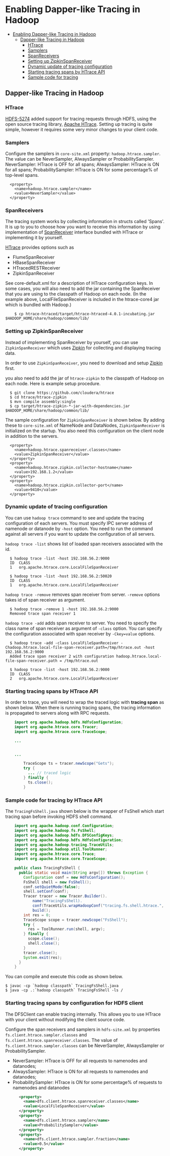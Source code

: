 <!---
  Licensed under the Apache License, Version 2.0 (the "License");
  you may not use this file except in compliance with the License.
  You may obtain a copy of the License at

   http://www.apache.org/licenses/LICENSE-2.0

  Unless required by applicable law or agreed to in writing, software
  distributed under the License is distributed on an "AS IS" BASIS,
  WITHOUT WARRANTIES OR CONDITIONS OF ANY KIND, either express or implied.
  See the License for the specific language governing permissions and
  limitations under the License. See accompanying LICENSE file.
-->

Enabling Dapper-like Tracing in Hadoop
======================================

* [Enabling Dapper-like Tracing in Hadoop](#Enabling_Dapper-like_Tracing_in_Hadoop)
    * [Dapper-like Tracing in Hadoop](#Dapper-like_Tracing_in_Hadoop)
        * [HTrace](#HTrace)
        * [Samplers](#Samplers)
        * [SpanReceivers](#SpanReceivers)
        * [Setting up ZipkinSpanReceiver](#Setting_up_ZipkinSpanReceiver)
        * [Dynamic update of tracing configuration](#Dynamic_update_of_tracing_configuration)
        * [Starting tracing spans by HTrace API](#Starting_tracing_spans_by_HTrace_API)
        * [Sample code for tracing](#Sample_code_for_tracing)
  
Dapper-like Tracing in Hadoop
-----------------------------

### HTrace

[HDFS-5274](https://issues.apache.org/jira/browse/HDFS-5274) added support for tracing requests through HDFS,
using the open source tracing library,
[Apache HTrace](https://git-wip-us.apache.org/repos/asf/incubator-htrace.git). 
Setting up tracing is quite simple, however it requires some very minor changes to your client code.

### Samplers

Configure the samplers in `core-site.xml` property: `hadoop.htrace.sampler`.
The value can be NeverSampler, AlwaysSampler or ProbabilitySampler.
NeverSampler: HTrace is OFF for all spans;
AlwaysSampler: HTrace is ON for all spans;
ProbabilitySampler: HTrace is ON for some percentage% of top-level spans.

      <property>
        <name>hadoop.htrace.sampler</name>
        <value>NeverSampler</value>
      </property>

### SpanReceivers

The tracing system works by collecting information in structs called 'Spans'.
It is up to you to choose how you want to receive this information
by using implementation of [SpanReceiver](http://htrace.incubator.apache.org/#Span_Receivers)
interface bundled with HTrace or implementing it by yourself.

[HTrace](http://htrace.incubator.apache.org/) provides options such as

* FlumeSpanReceiver
* HBaseSpanReceiver
* HTracedRESTReceiver
* ZipkinSpanReceiver

See core-default.xml for a description of HTrace configuration keys.  In some
cases, you will also need to add the jar containing the SpanReceiver that you
are using to the classpath of Hadoop on each node. (In the example above,
LocalFileSpanReceiver is included in the htrace-core4 jar which is bundled
with Hadoop.)

```
    $ cp htrace-htraced/target/htrace-htraced-4.0.1-incubating.jar $HADOOP_HOME/share/hadoop/common/lib/
```
### Setting up ZipkinSpanReceiver

Instead of implementing SpanReceiver by yourself,
you can use `ZipkinSpanReceiver` which uses
[Zipkin](https://github.com/twitter/zipkin) for collecting and displaying tracing data.

In order to use `ZipkinSpanReceiver`,
you need to download and setup [Zipkin](https://github.com/twitter/zipkin) first.

you also need to add the jar of `htrace-zipkin` to the classpath of Hadoop on each node.
Here is example setup procedure.

      $ git clone https://github.com/cloudera/htrace
      $ cd htrace/htrace-zipkin
      $ mvn compile assembly:single
      $ cp target/htrace-zipkin-*-jar-with-dependencies.jar $HADOOP_HOME/share/hadoop/common/lib/

The sample configuration for `ZipkinSpanReceiver` is shown below.
By adding these to `core-site.xml` of NameNode and DataNodes, `ZipkinSpanReceiver` is initialized on the startup.
You also need this configuration on the client node in addition to the servers.

      <property>
        <name>hadoop.htrace.spanreceiver.classes</name>
        <value>ZipkinSpanReceiver</value>
      </property>
      <property>
        <name>hadoop.htrace.zipkin.collector-hostname</name>
        <value>192.168.1.2</value>
      </property>
      <property>
        <name>hadoop.htrace.zipkin.collector-port</name>
        <value>9410</value>
      </property>

### Dynamic update of tracing configuration

You can use `hadoop trace` command to see and update the tracing configuration of each servers.
You must specify IPC server address of namenode or datanode by `-host` option.
You need to run the command against all servers if you want to update the configuration of all servers.

`hadoop trace -list` shows list of loaded span receivers associated with the id.

      $ hadoop trace -list -host 192.168.56.2:9000
      ID  CLASS
      1   org.apache.htrace.core.LocalFileSpanReceiver

      $ hadoop trace -list -host 192.168.56.2:50020
      ID  CLASS
      1   org.apache.htrace.core.LocalFileSpanReceiver

`hadoop trace -remove` removes span receiver from server.
`-remove` options takes id of span receiver as argument.

      $ hadoop trace -remove 1 -host 192.168.56.2:9000
      Removed trace span receiver 1

`hadoop trace -add` adds span receiver to server.
You need to specify the class name of span receiver as argument of `-class` option.
You can specify the configuration associated with span receiver by `-Ckey=value` options.

      $ hadoop trace -add -class LocalFileSpanReceiver -Chadoop.htrace.local-file-span-receiver.path=/tmp/htrace.out -host 192.168.56.2:9000
      Added trace span receiver 2 with configuration hadoop.htrace.local-file-span-receiver.path = /tmp/htrace.out

      $ hadoop trace -list -host 192.168.56.2:9000
      ID  CLASS
      2   org.apache.htrace.core.LocalFileSpanReceiver

### Starting tracing spans by HTrace API

In order to trace, you will need to wrap the traced logic with **tracing span** as shown below.
When there is running tracing spans,
the tracing information is propagated to servers along with RPC requests.

```java
    import org.apache.hadoop.hdfs.HdfsConfiguration;
    import org.apache.htrace.core.Tracer;
    import org.apache.htrace.core.TraceScope;

    ...


    ...

        TraceScope ts = tracer.newScope("Gets");
        try {
          ... // traced logic
        } finally {
          ts.close();
        }
```

### Sample code for tracing by HTrace API

The `TracingFsShell.java` shown below is the wrapper of FsShell
which start tracing span before invoking HDFS shell command.

```java
    import org.apache.hadoop.conf.Configuration;
    import org.apache.hadoop.fs.FsShell;
    import org.apache.hadoop.hdfs.DFSConfigKeys;
    import org.apache.hadoop.hdfs.HdfsConfiguration;
    import org.apache.hadoop.tracing.TraceUtils;
    import org.apache.hadoop.util.ToolRunner;
    import org.apache.htrace.core.Trace;
    import org.apache.htrace.core.TraceScope;

    public class TracingFsShell {
      public static void main(String argv[]) throws Exception {
        Configuration conf = new HdfsConfiguration();
        FsShell shell = new FsShell();
        conf.setQuietMode(false);
        shell.setConf(conf);
        Tracer tracer = new Tracer.Builder().
            name("TracingFsShell).
            conf(TraceUtils.wrapHadoopConf("tracing.fs.shell.htrace.", conf)).
            build();
        int res = 0;
        TraceScope scope = tracer.newScope("FsShell");
        try {
          res = ToolRunner.run(shell, argv);
        } finally {
          scope.close();
          shell.close();
        }
        tracer.close();
        System.exit(res);
      }
    }
```

You can compile and execute this code as shown below.

    $ javac -cp `hadoop classpath` TracingFsShell.java
    $ java -cp .:`hadoop classpath` TracingFsShell -ls /

### Starting tracing spans by configuration for HDFS client

The DFSClient can enable tracing internally. This allows you to use HTrace with
your client without modifying the client source code.

Configure the span receivers and samplers in `hdfs-site.xml`
by properties `fs.client.htrace.sampler.classes` and
`fs.client.htrace.spanreceiver.classes`.  The value of
`fs.client.htrace.sampler.classes` can be NeverSampler, AlwaysSampler or
ProbabilitySampler.

* NeverSampler: HTrace is OFF for all requests to namenodes and datanodes;
* AlwaysSampler: HTrace is ON for all requests to namenodes and datanodes;
* ProbabilitySampler: HTrace is ON for some percentage% of  requests to namenodes and datanodes

```xml
      <property>
        <name>dfs.client.htrace.spanreceiver.classes</name>
        <value>LocalFileSpanReceiver</value>
      </property>
      <property>
        <name>dfs.client.htrace.sampler</name>
        <value>ProbabilitySampler</value>
      </property>
      <property>
        <name>dfs.client.htrace.sampler.fraction</name>
        <value>0.5</value>
      </property>
```
